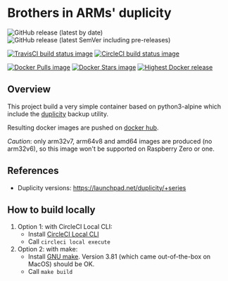 # Brothers in ARMs' duplicity

![GitHub release (latest by date)](https://img.shields.io/github/v/release/biarms/duplicity?label=Latest%20Github%20release&logo=Github)
![GitHub release (latest SemVer including pre-releases)](https://img.shields.io/github/v/release/biarms/duplicity?include_prereleases&label=Highest%20GitHub%20release&logo=Github&sort=semver)

[![TravisCI build status image](https://img.shields.io/travis/biarms/duplicity/master?label=Travis%20build&logo=Travis)](https://travis-ci.org/biarms/duplicity)
[![CircleCI build status image](https://img.shields.io/circleci/build/gh/biarms/duplicity/master?label=CircleCI%20build&logo=CircleCI)](https://circleci.com/gh/biarms/duplicity)

[![Docker Pulls image](https://img.shields.io/docker/pulls/biarms/duplicity?logo=Docker)](https://hub.docker.com/r/biarms/duplicity)
[![Docker Stars image](https://img.shields.io/docker/stars/biarms/duplicity?logo=Docker)](https://hub.docker.com/r/biarms/duplicity)
[![Highest Docker release](https://img.shields.io/docker/v/biarms/duplicity?label=docker%20release&logo=Docker&sort=semver)](https://hub.docker.com/r/biarms/duplicity)

<!--
[![Travis build status](https://api.travis-ci.org/biarms/duplicity.svg?branch=master)](https://travis-ci.org/biarms/duplicity) 
[![CircleCI build status](https://circleci.com/gh/biarms/duplicity.svg?style=svg)](https://circleci.com/gh/biarms/duplicity)
-->

## Overview
This project build a very simple container based on python3-alpine which include the [duplicity](http://duplicity.nongnu.org/) backup utility.

Resulting docker images are pushed on [docker hub](https://hub.docker.com/r/biarms/duplicity/).

*Caution*: only arm32v7, arm64v8 and amd64 images are produced (no arm32v6), so this image won't be supported on Raspberry Zero or one.

## References
- Duplicity versions: https://launchpad.net/duplicity/+series

## How to build locally
1. Option 1: with CircleCI Local CLI:
   - Install [CircleCI Local CLI](https://circleci.com/docs/2.0/local-cli/)
   - Call `circleci local execute`
2. Option 2: with make:
   - Install [GNU make](https://www.gnu.org/software/make/manual/make.html). Version 3.81 (which came out-of-the-box on MacOS) should be OK.
   - Call `make build`
